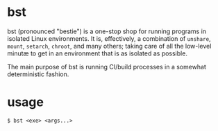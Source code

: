 # bst

bst (pronounced "bestie") is a one-stop shop for running programs
in isolated Linux environments. It is, effectively, a combination
of `unshare`, `mount`, `setarch`, `chroot`, and many others; taking
care of all the low-level minutæ to get in an environment that is
as isolated as possible.

The main purpose of bst is running CI/build processes in a somewhat
deterministic fashion.

# usage

```
$ bst <exe> <args...>
```
